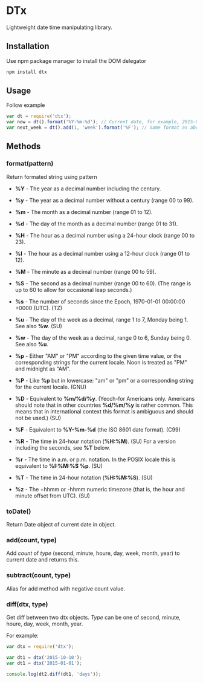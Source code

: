 DTx
======
Lightweight date time manipulating library.

## Installation

Use npm package manager to install the DOM delegator
```bash
npm install dtx
```

## Usage

Follow example

```javascript
var dt = require('dtx');
var now = dt().format('%Y-%m-%d'); // Current date, for example, 2015-01-01
var next_week = dt().add(1, 'week').format('%F'); // Same format as above
```

## Methods

### format(pattern)
Return formated string using pattern
- **%Y** - The year as a decimal number including the century.
- **%y** - The year as a decimal number without a century (range 00 to 99).
- **%m** - The month as a decimal number (range 01 to 12).
- **%d** - The day of the month as a decimal number (range 01 to 31).
- **%H** - The hour as a decimal number using a 24-hour clock (range 00 to 23).
- **%I** - The hour as a decimal number using a 12-hour clock (range 01 to 12).
- **%M** - The minute as a decimal number (range 00 to 59).
- **%S** - The second as a decimal number (range 00 to 60). (The range is up to 60 to allow for occasional leap seconds.)

- **%s** - The number of seconds since the Epoch, 1970-01-01 00:00:00 +0000 (UTC). (TZ)
- **%u** - The day of the week as a decimal, range 1 to 7, Monday being 1. See also **%w**. (SU)
- **%w** - The day of the week as a decimal, range 0 to 6, Sunday being 0. See also **%u**.

- **%p** - Either "AM" or "PM" according to the given time value, or the corresponding strings for the current locale. Noon is treated as "PM" and midnight as "AM".
- **%P** - Like **%p** but in lowercase: "am" or "pm" or a corresponding string for the current locale. (GNU)

- **%D** - Equivalent to **%m/%d/%y**. (Yecch-for Americans only. Americans should note that in other countries **%d/%m/%y** is rather common. This means that in international context this format is ambiguous and should not be used.) (SU)
- **%F** - Equivalent to **%Y-%m-%d** (the ISO 8601 date format). (C99)
- **%R** - The time in 24-hour notation (**%H:%M**). (SU) For a version including the seconds, see **%T** below.
- **%r** - The time in a.m. or p.m. notation. In the POSIX locale this is equivalent to **%I:%M:%S %p**. (SU)
- **%T** - The time in 24-hour notation (**%H:%M:%S**). (SU)

- **%z** - The +hhmm or -hhmm numeric timezone (that is, the hour and minute offset from UTC). (SU)

### toDate()
Return Date object of current date in object.

### add(count, type)
Add *count* of *type* (second, minute, houre, day, week, month, year) to current date and returns this.

### subtract(count, type)
Alias for add method with negative count value.

### diff(dtx, type)
Get diff between two dtx objects. *Type* can be one of second, minute, houre, day, week, month, year.

For example:
```javascript
var dtx = require('dtx');

var dt1 = dtx('2015-10-10');
var dt1 = dtx('2015-01-01');

console.log(dt2.diff(dt1, 'days'));
```

